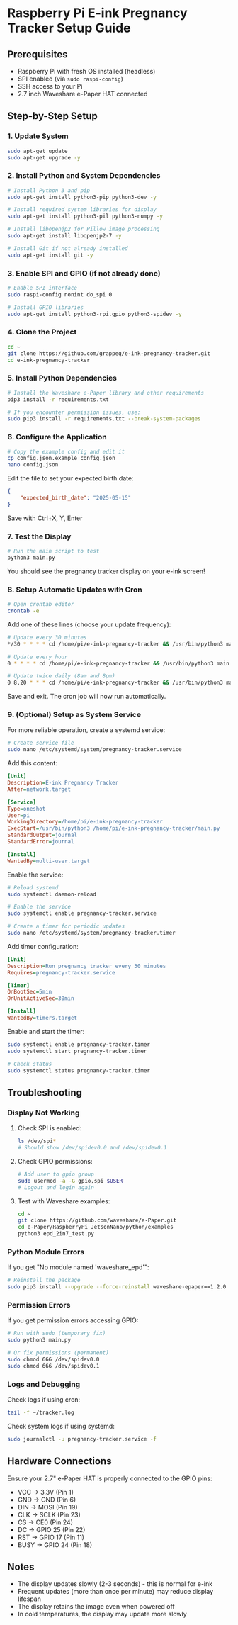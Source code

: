 # Raspberry Pi E-ink Pregnancy Tracker Setup Guide

## Prerequisites
- Raspberry Pi with fresh OS installed (headless)
- SPI enabled (via `sudo raspi-config`)
- SSH access to your Pi
- 2.7 inch Waveshare e-Paper HAT connected

## Step-by-Step Setup

### 1. Update System
```bash
sudo apt-get update
sudo apt-get upgrade -y
```

### 2. Install Python and System Dependencies
```bash
# Install Python 3 and pip
sudo apt-get install python3-pip python3-dev -y

# Install required system libraries for display
sudo apt-get install python3-pil python3-numpy -y

# Install libopenjp2 for Pillow image processing
sudo apt-get install libopenjp2-7 -y

# Install Git if not already installed
sudo apt-get install git -y
```

### 3. Enable SPI and GPIO (if not already done)
```bash
# Enable SPI interface
sudo raspi-config nonint do_spi 0

# Install GPIO libraries
sudo apt-get install python3-rpi.gpio python3-spidev -y
```

### 4. Clone the Project
```bash
cd ~
git clone https://github.com/grappeq/e-ink-pregnancy-tracker.git
cd e-ink-pregnancy-tracker
```

### 5. Install Python Dependencies
```bash
# Install the Waveshare e-Paper library and other requirements
pip3 install -r requirements.txt

# If you encounter permission issues, use:
sudo pip3 install -r requirements.txt --break-system-packages
```

### 6. Configure the Application
```bash
# Copy the example config and edit it
cp config.json.example config.json
nano config.json
```

Edit the file to set your expected birth date:
```json
{
    "expected_birth_date": "2025-05-15"
}
```
Save with Ctrl+X, Y, Enter

### 7. Test the Display
```bash
# Run the main script to test
python3 main.py
```

You should see the pregnancy tracker display on your e-ink screen!

### 8. Setup Automatic Updates with Cron
```bash
# Open crontab editor
crontab -e
```

Add one of these lines (choose your update frequency):
```bash
# Update every 30 minutes
*/30 * * * * cd /home/pi/e-ink-pregnancy-tracker && /usr/bin/python3 main.py >> /home/pi/tracker.log 2>&1

# Update every hour
0 * * * * cd /home/pi/e-ink-pregnancy-tracker && /usr/bin/python3 main.py >> /home/pi/tracker.log 2>&1

# Update twice daily (8am and 8pm)
0 8,20 * * * cd /home/pi/e-ink-pregnancy-tracker && /usr/bin/python3 main.py >> /home/pi/tracker.log 2>&1
```

Save and exit. The cron job will now run automatically.

### 9. (Optional) Setup as System Service
For more reliable operation, create a systemd service:

```bash
# Create service file
sudo nano /etc/systemd/system/pregnancy-tracker.service
```

Add this content:
```ini
[Unit]
Description=E-ink Pregnancy Tracker
After=network.target

[Service]
Type=oneshot
User=pi
WorkingDirectory=/home/pi/e-ink-pregnancy-tracker
ExecStart=/usr/bin/python3 /home/pi/e-ink-pregnancy-tracker/main.py
StandardOutput=journal
StandardError=journal

[Install]
WantedBy=multi-user.target
```

Enable the service:
```bash
# Reload systemd
sudo systemctl daemon-reload

# Enable the service
sudo systemctl enable pregnancy-tracker.service

# Create a timer for periodic updates
sudo nano /etc/systemd/system/pregnancy-tracker.timer
```

Add timer configuration:
```ini
[Unit]
Description=Run pregnancy tracker every 30 minutes
Requires=pregnancy-tracker.service

[Timer]
OnBootSec=5min
OnUnitActiveSec=30min

[Install]
WantedBy=timers.target
```

Enable and start the timer:
```bash
sudo systemctl enable pregnancy-tracker.timer
sudo systemctl start pregnancy-tracker.timer

# Check status
sudo systemctl status pregnancy-tracker.timer
```

## Troubleshooting

### Display Not Working
1. Check SPI is enabled:
   ```bash
   ls /dev/spi*
   # Should show /dev/spidev0.0 and /dev/spidev0.1
   ```

2. Check GPIO permissions:
   ```bash
   # Add user to gpio group
   sudo usermod -a -G gpio,spi $USER
   # Logout and login again
   ```

3. Test with Waveshare examples:
   ```bash
   cd ~
   git clone https://github.com/waveshare/e-Paper.git
   cd e-Paper/RaspberryPi_JetsonNano/python/examples
   python3 epd_2in7_test.py
   ```

### Python Module Errors
If you get "No module named 'waveshare_epd'":
```bash
# Reinstall the package
sudo pip3 install --upgrade --force-reinstall waveshare-epaper==1.2.0
```

### Permission Errors
If you get permission errors accessing GPIO:
```bash
# Run with sudo (temporary fix)
sudo python3 main.py

# Or fix permissions (permanent)
sudo chmod 666 /dev/spidev0.0
sudo chmod 666 /dev/spidev0.1
```

### Logs and Debugging
Check logs if using cron:
```bash
tail -f ~/tracker.log
```

Check system logs if using systemd:
```bash
sudo journalctl -u pregnancy-tracker.service -f
```

## Hardware Connections

Ensure your 2.7" e-Paper HAT is properly connected to the GPIO pins:
- VCC → 3.3V (Pin 1)
- GND → GND (Pin 6)
- DIN → MOSI (Pin 19)
- CLK → SCLK (Pin 23)
- CS → CE0 (Pin 24)
- DC → GPIO 25 (Pin 22)
- RST → GPIO 17 (Pin 11)
- BUSY → GPIO 24 (Pin 18)

## Notes
- The display updates slowly (2-3 seconds) - this is normal for e-ink
- Frequent updates (more than once per minute) may reduce display lifespan
- The display retains the image even when powered off
- In cold temperatures, the display may update more slowly